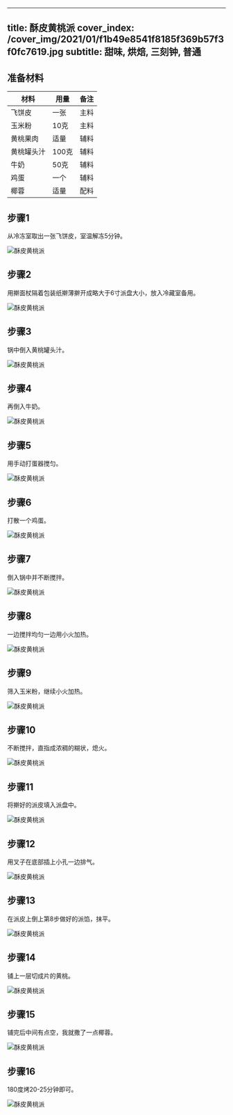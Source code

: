
---
title: 酥皮黄桃派
cover_index: /cover_img/2021/01/f1b49e8541f8185f369b57f3f0fc7619.jpg
subtitle: 甜味, 烘焙, 三刻钟, 普通
---

## 准备材料

| 材料     | 用量 | 备注|
| ------- | ----- | --- |
| 飞饼皮 | 一张| 主料 |
| 玉米粉 | 10克| 主料 |
| 黄桃果肉 | 适量| 辅料 |
| 黄桃罐头汁 | 100克| 辅料 |
| 牛奶 | 50克| 辅料 |
| 鸡蛋 | 一个| 辅料 |
| 椰蓉 | 适量| 配料 |

## 步骤1

从冷冻室取出一张飞饼皮，室温解冻5分钟。

![酥皮黄桃派](https://i8.meishichina.com/attachment/recipe/201009/201009292246249.JPG?x-oss-process=style/p320) 

## 步骤2

用擀面杖隔着包装纸擀薄擀开成略大于6寸派盘大小，放入冷藏室备用。

![酥皮黄桃派](https://i8.meishichina.com/attachment/recipe/201009/201009292246417.JPG?x-oss-process=style/p320) 

## 步骤3

锅中倒入黄桃罐头汁。

![酥皮黄桃派](https://i8.meishichina.com/attachment/recipe/201009/201009292246591.JPG?x-oss-process=style/p320) 

## 步骤4

再倒入牛奶。

![酥皮黄桃派](https://i8.meishichina.com/attachment/recipe/201009/201009292247105.JPG?x-oss-process=style/p320) 

## 步骤5

用手动打蛋器搅匀。

![酥皮黄桃派](https://i8.meishichina.com/attachment/recipe/201009/201009292247241.JPG?x-oss-process=style/p320) 

## 步骤6

打散一个鸡蛋。

![酥皮黄桃派](https://i8.meishichina.com/attachment/recipe/201009/201009292247364.JPG?x-oss-process=style/p320) 

## 步骤7

倒入锅中并不断搅拌。

![酥皮黄桃派](https://i8.meishichina.com/attachment/recipe/201009/201009292247462.JPG?x-oss-process=style/p320) 

## 步骤8

一边搅拌均匀一边用小火加热。

![酥皮黄桃派](https://i8.meishichina.com/attachment/recipe/201009/201009292248009.JPG?x-oss-process=style/p320) 

## 步骤9

筛入玉米粉，继续小火加热。

![酥皮黄桃派](https://i8.meishichina.com/attachment/recipe/201009/201009292248274.jpg?x-oss-process=style/p320) 

## 步骤10

不断搅拌，直指成浓稠的糊状，熄火。

![酥皮黄桃派](https://i8.meishichina.com/attachment/recipe/201009/201009292248397.JPG?x-oss-process=style/p320) 

## 步骤11

将擀好的派皮填入派盘中。

![酥皮黄桃派](https://i8.meishichina.com/attachment/recipe/201009/201009292249478.JPG?x-oss-process=style/p320) 

## 步骤12

用叉子在底部插上小孔一边排气。

![酥皮黄桃派](https://i8.meishichina.com/attachment/recipe/201009/201009292250079.JPG?x-oss-process=style/p320) 

## 步骤13

在派皮上倒上第8步做好的派馅，抹平。

![酥皮黄桃派](https://i8.meishichina.com/attachment/recipe/201009/201009292250259.JPG?x-oss-process=style/p320) 

## 步骤14

铺上一层切成片的黄桃。

![酥皮黄桃派](https://i8.meishichina.com/attachment/recipe/201009/201009292251081.JPG?x-oss-process=style/p320) 

## 步骤15

铺完后中间有点空，我就撒了一点椰蓉。

![酥皮黄桃派](https://i8.meishichina.com/attachment/recipe/201009/201009292251238.JPG?x-oss-process=style/p320) 

## 步骤16

180度烤20-25分钟即可。

![酥皮黄桃派](https://i8.meishichina.com/attachment/recipe/201009/201009292251365.JPG?x-oss-process=style/p320) 

